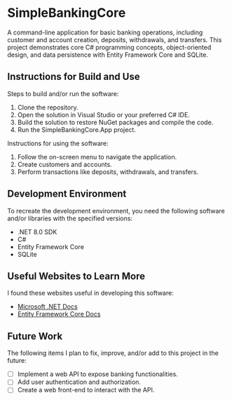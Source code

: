 # SimpleBankingCore

A command-line application for basic banking operations, including customer and account creation, deposits, withdrawals, and transfers. This project demonstrates core C# programming concepts, object-oriented design, and data persistence with Entity Framework Core and SQLite.



## Instructions for Build and Use

Steps to build and/or run the software:

1. Clone the repository.
2. Open the solution in Visual Studio or your preferred C# IDE.
3. Build the solution to restore NuGet packages and compile the code.
4. Run the SimpleBankingCore.App project.

Instructions for using the software:

1. Follow the on-screen menu to navigate the application.
2. Create customers and accounts.
3. Perform transactions like deposits, withdrawals, and transfers.


## Development Environment

To recreate the development environment, you need the following software and/or libraries with the specified versions:

* .NET 8.0 SDK
* C#
* Entity Framework Core
* SQLite


## Useful Websites to Learn More

I found these websites useful in developing this software:

* [Microsoft .NET Docs](https://learn.microsoft.com/dotnet/)
* [Entity Framework Core Docs](https://learn.microsoft.com/ef/core/)


## Future Work

The following items I plan to fix, improve, and/or add to this project in the future:

* [ ] Implement a web API to expose banking functionalities.
* [ ] Add user authentication and authorization.
* [ ] Create a web front-end to interact with the API.
